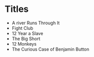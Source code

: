 # Titles

- A river Runs Through It
- Fight Club
- 12 Year a Slave
- The Big Short
- 12 Monkeys
- The Curious Case of Benjamin Button
